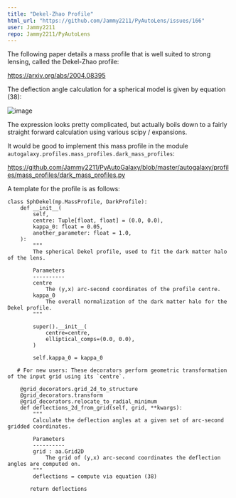 ```yaml
---
title: "Dekel-Zhao Profile"
html_url: "https://github.com/Jammy2211/PyAutoLens/issues/166"
user: Jammy2211
repo: Jammy2211/PyAutoLens
---
```


The following paper details a mass profile that is well suited to strong lensing, called the Dekel-Zhao profile:

https://arxiv.org/abs/2004.08395

The deflection angle calculation for a spherical model is given by equation (38):

![image](https://user-images.githubusercontent.com/23455639/120890858-3fa35a80-c5fd-11eb-975a-0348e4131294.png)

The expression looks pretty complicated, but actually boils down to a fairly straight forward calculation using various scipy / expansions.

It would be good to implement this mass profile in the module `autogalaxy.profiles.mass_profiles.dark_mass_profiles`:

https://github.com/Jammy2211/PyAutoGalaxy/blob/master/autogalaxy/profiles/mass_profiles/dark_mass_profiles.py

A template for the profile is as follows:

```
class SphDekel(mp.MassProfile, DarkProfile):
    def __init__(
        self,
        centre: Tuple[float, float] = (0.0, 0.0),
        kappa_0: float = 0.05,
        another_parameter: float = 1.0,
    ):
        """
        The spherical Dekel profile, used to fit the dark matter halo of the lens.

        Parameters
        ----------
        centre
            The (y,x) arc-second coordinates of the profile centre.
        kappa_0
            The overall normalization of the dark matter halo for the Dekel profile.
        """

        super().__init__(
            centre=centre,
            elliptical_comps=(0.0, 0.0),
        )
     
        self.kappa_0 = kappa_0

   # For new users: These decorators perform geometric transformation of the input grid using its `centre`.

    @grid_decorators.grid_2d_to_structure 
    @grid_decorators.transform
    @grid_decorators.relocate_to_radial_minimum
    def deflections_2d_from_grid(self, grid, **kwargs):
        """
        Calculate the deflection angles at a given set of arc-second gridded coordinates.

        Parameters
        ----------
        grid : aa.Grid2D
            The grid of (y,x) arc-second coordinates the deflection angles are computed on.
        """
        deflections = compute via equation (38)

       return deflections
```
